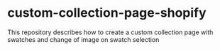 # custom-collection-page-shopify
This repository describes how to create a custom collection page with swatches and change of image on swatch selection
